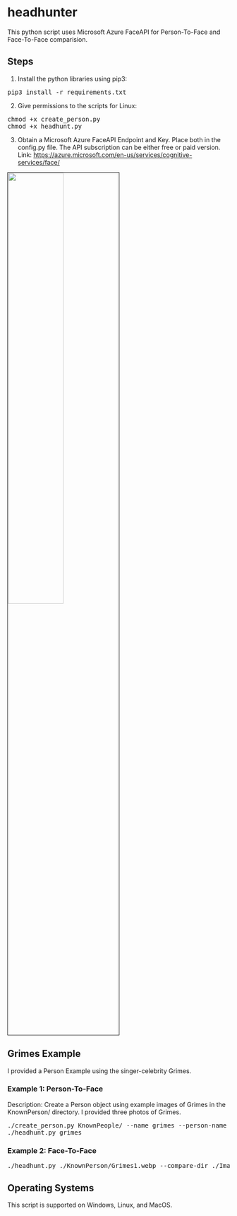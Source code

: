 # headhunter
This python script uses Microsoft Azure FaceAPI for Person-To-Face and Face-To-Face comparision. 

## Steps
1. Install the python libraries using pip3:
<pre>
pip3 install -r requirements.txt
</pre>

2. Give permissions to the scripts for Linux:
<pre>
chmod +x create_person.py
chmod +x headhunt.py
</pre>

3. Obtain a Microsoft Azure FaceAPI Endpoint and Key. Place both in the config.py file. The API subscription can be either free or paid version. 
Link: https://azure.microsoft.com/en-us/services/cognitive-services/face/

<img src="https://i.imgur.com/YDRUT2u.png" width="50%" height="50%" border="1" />

## Grimes Example
I provided a Person Example using the singer-celebrity Grimes. 
### Example 1: Person-To-Face
Description: Create a Person object using example images of Grimes in the KnownPerson/ directory. I provided three photos of Grimes. 
<pre>
./create_person.py KnownPeople/ --name grimes --person-name grimes
./headhunt.py grimes 
</pre>

### Example 2: Face-To-Face
<pre>
./headhunt.py ./KnownPerson/Grimes1.webp --compare-dir ./Images
</pre>

## Operating Systems
This script is supported on Windows, Linux, and MacOS.
